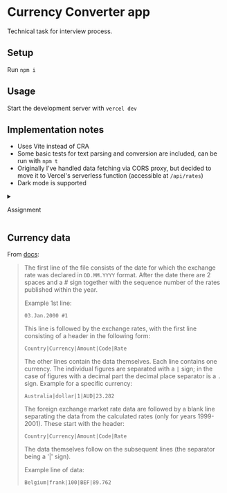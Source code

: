 # Currency Converter app

Technical task for interview process.

## Setup

Run `npm i`

## Usage

Start the development server with `vercel dev`

## Implementation notes

- Uses Vite instead of CRA
- Some basic tests for text parsing and conversion are included, can be run with `npm t`
- Originally I've handled data fetching via CORS proxy, but decided to move it to Vercel's serverless function (accessible at `/api/rates`)
- Dark mode is supported

<details>

<summary>

Assignment

</summary>

Create a simple React app (don’t use NextJS please), which:

1. When it starts, retrieve the latest currency exchange rates from the Czech National Bank.

   API URL: https://www.cnb.cz/en/financial-markets/foreign-exchange-market/central-bank-exchange-rate-fixing/central-bank-exchange-rate-fixing/daily.txt

   Documentation: https://www.cnb.cz/en/faq/Format-of-the-foreign-exchange-market-rates/

2. Parses the downloaded data and clearly displays it to the user in the UI.

3. Add a simple form, into which the customer can enter an amount in CZK and select a currency, and after submitting (clicking a button or in real-time) sees the amount entered in CZK converted into the selected currency.

4. Commit your code throughout your work and upload the resulting codebase into a Github repo.

5. Deploy the app so it can be viewed online (it doesn’t matter where - e.q. Vercel, Netflify, etc.).

6. Tech stack: React (+ Hooks), TypeScript, Styled Components, React Query.

Overall: Keep the code simple and the UI nice and easy to use for the user.

</details>

## Currency data

From [docs](https://www.cnb.cz/en/faq/Format-of-the-foreign-exchange-market-rates/):

> The first line of the file consists of the date for which the exchange rate was declared in `DD.MM.YYYY` format. After the date there are 2 spaces and a # sign together with the sequence number of the rates published within the year.
>
> Example 1st line:
>
> ```
> 03.Jan.2000 #1
> ```
>
> This line is followed by the exchange rates, with the first line consisting of a header in the following form:
>
> ```
> Country|Currency|Amount|Code|Rate
> ```
>
> The other lines contain the data themselves. Each line contains one currency. The individual figures are separated with a `|` sign; in the case of figures with a decimal part the decimal place separator is a `.` sign. Example for a specific currency:
>
> ```
> Australia|dollar|1|AUD|23.282
> ```
>
> The foreign exchange market rate data are followed by a blank line separating the data from the calculated rates (only for years 1999-2001). These start with the header:
>
> ```
> Country|Currency|Amount|Code|Rate
> ```
>
> The data themselves follow on the subsequent lines (the separator being a '|' sign).
>
> Example line of data:
>
> ```
> Belgium|frank|100|BEF|89.762
> ```
